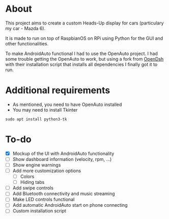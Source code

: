 # About

This project aims to create a custom Heads-Up display for cars (particulary my car - Mazda 6).

It is made to run on top of RaspbianOS on RPi using Python for the GUI and other functionalities.

To make AndroidAuto functional I had to use the OpenAuto project. I had some trouble getting the OpenAuto to work, but using a fork from [OpenDsh](https://github.com/openDsh) with their installation script that installs all dependencies I finally got it to run.

# Additional requirements

- As mentioned, you need to have OpenAuto installed
- You may need to install Tkinter
```
sudo apt install python3-tk
```

# To-do

- [x] Mockup of the UI with AndroidAuto functionality
- [ ] Show dashboard information (velocity, rpm, ...)
- [ ] Show engine warnings
- [ ] Add more customization options
   - [ ] Colors
   - [ ] Hiding tabs
- [ ] Add swipe controls
- [ ] Add Bluetooth connectivity and music streaming
- [ ] Make LED controls functional
- [ ] Add automatic AndroidAuto start on phone connecting
- [ ] Custom installation script
